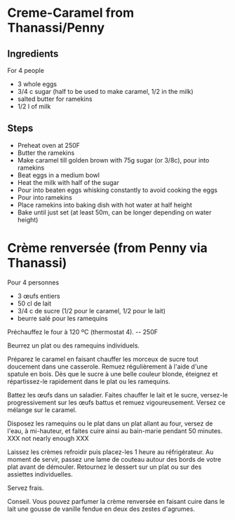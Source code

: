# Creme-Caramel from Thanassi/Penny

## Ingredients

For 4 people

* 3 whole eggs
* 3/4 c sugar (half to be used to make caramel, 1/2 in the milk)
* salted butter for ramekins
* 1/2 l of milk

## Steps

* Preheat oven at 250F
* Butter the ramekins
* Make caramel till golden brown with 75g sugar (or 3/8c), pour into ramekins
* Beat eggs in a medium bowl
* Heat the milk with half of the sugar
* Pour into beaten eggs whisking constantly to avoid cooking the eggs
* Pour into ramekins
* Place ramekins into baking dish with hot water at half height
* Bake until just set (at least 50m, can be longer depending on water height)

# Crème renversée \(from Penny via Thanassi\)

Pour 4 personnes

* 3 œufs entiers
* 50 cl de lait
* 3/4 c de sucre \(1/2 pour le caramel, 1/2 pour le lait\)
* beurre salé pour les ramequins

Préchauffez le four à 120 ºC \(thermostat 4\). -- 250F

Beurrez un plat ou des ramequins individuels.

Préparez le caramel en faisant chauffer les morceux de sucre tout doucement dans une casserole. Remuez régulièrement à l'aide d'une spatule en bois. Dès que le sucre à une belle couleur blonde, éteignez et répartissez-le rapidement dans le plat ou les ramequins.

Battez les œufs dans un saladier. Faites chauffer le lait et le sucre, versez-le progressivement sur les œufs battus et remuez vigoureusement. Versez ce mélange sur le caramel.

Disposez les ramequins ou le plat dans un plat allant au four, versez de l'eau, à mi-hauteur, et faites cuire ainsi au bain-marie pendant 50 minutes. XXX not nearly enough XXX

Laissez les crèmes refroidir puis placez-les 1 heure au réfrigérateur. Au moment de servir, passez une lame de couteau autour des bords de votre plat avant de démouler. Retournez le dessert sur un plat ou sur des assiettes individuelles.

Servez frais.

Conseil. Vous pouvez parfumer la crème renversée en faisant cuire dans le lait une gousse de vanille fendue en deux des zestes d'agrumes.

